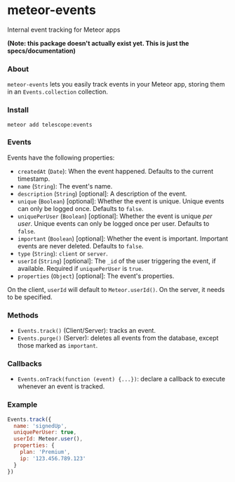 # meteor-events

Internal event tracking for Meteor apps

**(Note: this package doesn't actually exist yet. This is just the specs/documentation)**

### About

`meteor-events` lets you easily track events in your Meteor app, storing them in an `Events.collection` collection. 

### Install

`meteor add telescope:events`

### Events

Events have the following properties:

- `createdAt` (`Date`): When the event happened. Defaults to the current timestamp.
- `name` (`String`): The event's name.
- `description` (`String`) [optional]: A description of the event.
- `unique` (`Boolean`) [optional]: Whether the event is unique. Unique events can only be logged once. Defaults to `false`. 
- `uniquePerUser` (`Boolean`) [optional]:  Whether the event is unique *per user*. Unique events can only be logged once per user. Defaults to `false`. 
- `important` (`Boolean`) [optional]: Whether the event is important. Important events are never deleted. Defaults to `false`.
- `type` (`String`): `client` or `server`. 
- `userId` (`String`) [optional]: The `_id` of the user triggering the event, if available. Required if `uniquePerUser` is `true`. 
- `properties` (`Object`) [optional]: The event's properties. 

On the client, `userId` will default to `Meteor.userId()`. On the server, it needs to be specified. 

### Methods

- `Events.track()` (Client/Server): tracks an event. 
- `Events.purge()` (Server): deletes all events from the database, except those marked as `important`. 

### Callbacks

- `Events.onTrack(function (event) {...})`: declare a callback to execute whenever an event is tracked. 

### Example

```js
Events.track({
  name: 'signedUp',
  uniquePerUser: true,
  userId: Meteor.user(),
  properties: {
    plan: 'Premium', 
    ip: '123.456.789.123'
  }
})
```
